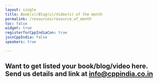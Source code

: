```yaml
---
layout: single
title: Book(s)/Blog(s)/Video(s) of the month
permalink: /resources/resource_of_month
toc: false
widget: true
registerforCppIndiaCon: true
joinCppIndia: false
speakers: true

---
```


## Want to get listed your book/blog/video here. Send us details and link at info@cppindia.co.in